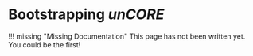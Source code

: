 # Bootstrapping _unCORE_

!!! missing "Missing Documentation"
    This page has not been written yet. You could be the first!

[//]: # (Links)
